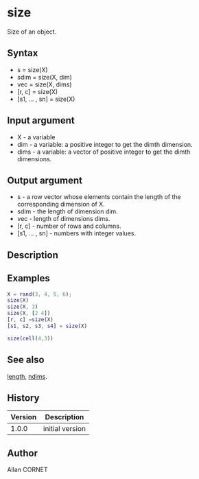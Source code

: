 # size

Size of an object.

## Syntax

- s = size(X)
- sdim = size(X, dim)
- vec = size(X, dims)
- [r, c] = size(X)
- [s1, ... , sn] = size(X)

## Input argument

- X - a variable
- dim - a variable: a positive integer to get the dimth dimension.
- dims - a variable: a vector of positive integer to get the dimth dimensions.

## Output argument

- s - a row vector whose elements contain the length of the corresponding dimension of X.
- sdim - the length of dimension dim.
- vec - length of dimensions dims.
- [r, c] - number of rows and columns.
- [s1, ... , sn] - numbers with integer values.

## Description

  <p/>

## Examples

```matlab
X = rand(3, 4, 5, 6);
size(X)
size(X, 3)
size(X, [2 4])
[r, c] =size(X)
[s1, s2, s3, s4] = size(X)
```

```matlab
size(cell(4,3))
```

## See also

[length](length.md), [ndims](ndims.md).

## History

| Version | Description     |
| ------- | --------------- |
| 1.0.0   | initial version |

## Author

Allan CORNET
